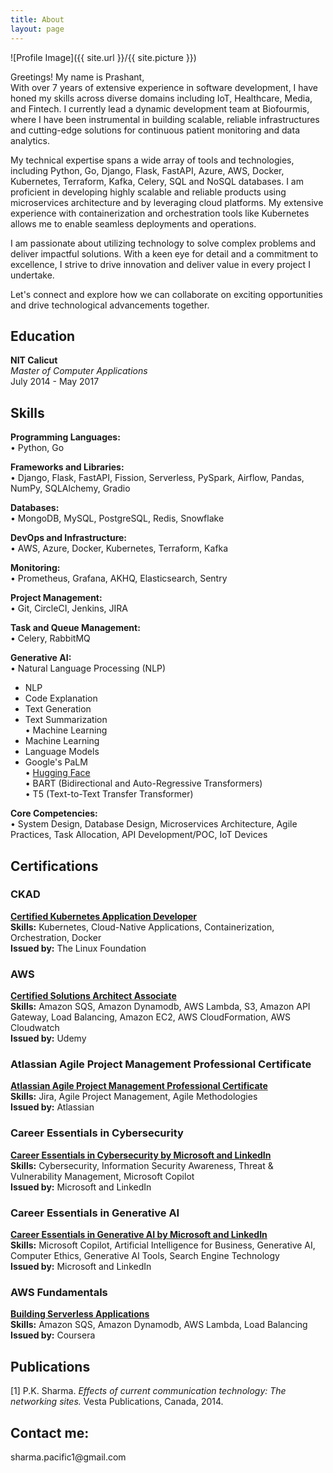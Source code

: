 ```yaml
---
title: About
layout: page
---
```


![Profile Image]({{ site.url }}/{{ site.picture }})

<p>Greetings! My name is Prashant, 
<br>
With over 7 years of extensive experience in software development, I have honed my skills across diverse domains including IoT, Healthcare, Media, and Fintech. I currently lead a dynamic development team at Biofourmis, where I have been instrumental in building scalable, reliable infrastructures and cutting-edge solutions for continuous patient monitoring and data analytics.

My technical expertise spans a wide array of tools and technologies, including Python, Go, Django, Flask, FastAPI, Azure, AWS, Docker, Kubernetes, Terraform, Kafka, Celery, SQL and NoSQL databases. I am proficient in developing highly scalable and reliable products using microservices architecture and by leveraging cloud platforms. My extensive experience with containerization and orchestration tools like Kubernetes allows me to enable seamless deployments and operations.

I am passionate about utilizing technology to solve complex problems and deliver impactful solutions. With a keen eye for detail and a commitment to excellence, I strive to drive innovation and deliver value in every project I undertake.

Let's connect and explore how we can collaborate on exciting opportunities and drive technological advancements together.
</p>

## Education
**NIT Calicut**  
*Master of Computer Applications*  
July 2014 - May 2017

## Skills

**Programming Languages:**  
• Python, Go

**Frameworks and Libraries:**  
• Django, Flask, FastAPI, Fission, Serverless, PySpark, Airflow, Pandas, NumPy, SQLAlchemy, Gradio  

**Databases:**  
• MongoDB, MySQL, PostgreSQL, Redis, Snowflake

**DevOps and Infrastructure:**  
• AWS, Azure, Docker, Kubernetes, Terraform, Kafka

**Monitoring:**  
• Prometheus, Grafana, AKHQ, Elasticsearch, Sentry

**Project Management:**  
• Git, CircleCI, Jenkins, JIRA

**Task and Queue Management:**  
• Celery, RabbitMQ

**Generative AI:**  
• Natural Language Processing (NLP)    
  - NLP    
  - Code Explanation    
  - Text Generation    
  - Text Summarization    
• Machine Learning    
  - Machine Learning    
  - Language Models    
  - Google's PaLM    
• [Hugging Face](https://huggingface.co/sharmapacific)    
• BART (Bidirectional and Auto-Regressive Transformers)    
• T5 (Text-to-Text Transfer Transformer)    
    
**Core Competencies:**  
• System Design, Database Design, Microservices Architecture, Agile Practices, Task Allocation, API Development/POC, IoT Devices

## Certifications
### CKAD
**[Certified Kubernetes Application Developer](https://ti-user-certificates.s3.amazonaws.com/e0df7fbf-a057-42af-8a1f-590912be5460/995e4e27-b642-4135-bc2a-5ac7d7092a0f-prashant-kumar-sharma-certified-kubernetes-application-developer-ckad-certificate.pdf)**  
**Skills:** Kubernetes, Cloud-Native Applications, Containerization, Orchestration, Docker  
**Issued by:** The Linux Foundation

### AWS
**[Certified Solutions Architect Associate](https://udemy-certificate.s3.amazonaws.com/image/UC-adeda7d7-5471-4450-9562-b98d349d4e46.jpg?v=1630606726000)**  
**Skills:** Amazon SQS, Amazon Dynamodb, AWS Lambda, S3, Amazon API Gateway, Load Balancing, Amazon EC2, AWS CloudFormation, AWS Cloudwatch  
**Issued by:** Udemy

### Atlassian Agile Project Management Professional Certificate
**[Atlassian Agile Project Management Professional Certificate](https://media.licdn.com/dms/image/D5622AQErUpEsgTdFtA/feedshare-shrink_1280/0/1719415078967?e=1722470400&v=beta&t=B9WyLu0jE999j18vjrPwa_qytxR4N7L2ppExswsuLxE)**  
**Skills:** Jira, Agile Project Management, Agile Methodologies    
**Issued by:** Atlassian

### Career Essentials in Cybersecurity
**[Career Essentials in Cybersecurity by Microsoft and LinkedIn](https://media.licdn.com/dms/image/D4D22AQHT9XLrwBRtbQ/feedshare-shrink_1280/0/1718289641544?e=1721260800&v=beta&t=cMLZGsaGZdNRaLYJIdlMkW9uw9gF43JpWJbwPJwWRxs)**  
**Skills:** Cybersecurity, Information Security Awareness, Threat & Vulnerability Management, Microsoft Copilot    
**Issued by:** Microsoft and LinkedIn

### Career Essentials in Generative AI
**[Career Essentials in Generative AI by Microsoft and LinkedIn](https://media.licdn.com/dms/image/D5622AQFBAUFkRWBArQ/feedshare-shrink_1280/0/1718208500585?e=1721260800&v=beta&t=nzsqU5sqTZVS-2TjNrOZR3ZFMfn9e9l7U9JHdPH406U)**  
**Skills:** Microsoft Copilot, Artificial Intelligence for Business, Generative AI, Computer Ethics, Generative AI Tools, Search Engine Technology  
**Issued by:** Microsoft and LinkedIn

### AWS Fundamentals
**[Building Serverless Applications](https://coursera.org/share/9beca0de9b4659e7a173a15b3656250a)**  
**Skills:** Amazon SQS, Amazon Dynamodb, AWS Lambda, Load Balancing  
**Issued by:** Coursera

## Publications
[1] P.K. Sharma. *Effects of current communication technology: The networking sites.* Vesta Publications, Canada, 2014.


<h2>Contact me:</h2>
<p>sharma.pacific1@gmail.com<p>
